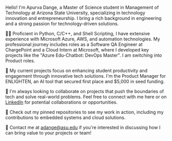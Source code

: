 Hello! I'm Apurva Dange, a Master of Science student in Management of Technology at Arizona State University, specializing in technology innovation and entrepreneurship. I bring a rich background in engineering and a strong passion for technology-driven solutions.

👨‍💻 Proficient in Python, C/C++, and Shell Scripting, I have extensive experience with Microsoft Azure, AWS, and automation technologies. My professional journey includes roles as a Software QA Engineer at ChargePoint and a Cloud Intern at Microsoft, where I developed key projects like the "Azure Edu-Chatbot: DevOps Master". I am switching into Product roles.

🔗 My current projects focus on enhancing student productivity and engagement through innovative tech solutions. I'm the Product Manager for ENLIGHTEN, an AI tool that secured first place and $5,000 in seed funding.

🌱 I'm always looking to collaborate on projects that push the boundaries of tech and solve real-world problems. Feel free to connect with me here or on [LinkedIn](https://www.linkedin.com/in/apurva-dange-110a21190/) for potential collaborations or opportunities.

💼 Check out my pinned repositories to see my work in action, including my contributions to embedded systems and cloud solutions.

📧 Contact me at [adange@asu.edu](mailto:adange@asu.edu) if you're interested in discussing how I can bring value to your projects or team!
